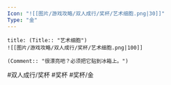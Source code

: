 ```yaml
---
Icon: "![[图片/游戏攻略/双人成行/奖杯/艺术细胞.png|30]]"
Type: "金"
---
```

```ad-common-gold-trophy
title: (Title:: "艺术细胞")
![[图片/游戏攻略/双人成行/奖杯/艺术细胞.png|100]]

(Comment:: "很漂亮吧？必须把它贴到冰箱上。")
```

#双人成行/奖杯 #奖杯 #奖杯/金

